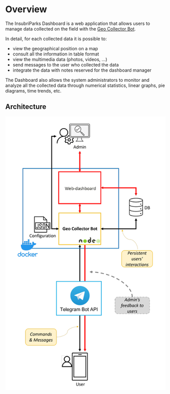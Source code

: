 # Overview

The InsubriParks Dashboard is a web application that allows users to manage data collected on the field with the [Geo Collector Bot](https://github.com/opengeolab/geocollectorbot).  
  
In detail, for each collected data it is possible to:
- view the geographical position on a map
- consult all the information in table format
- view the multimedia data (photos, videos, ...)
- send messages to the user who collected the data
- integrate the data with notes reserved for the dashboard manager

The Dashboard also allows the system administrators to monitor and analyze all the collected data through numerical statistics, linear graphs, pie diagrams, time trends, etc.

## Architecture

![Architecture](./img/Architecture.png)
